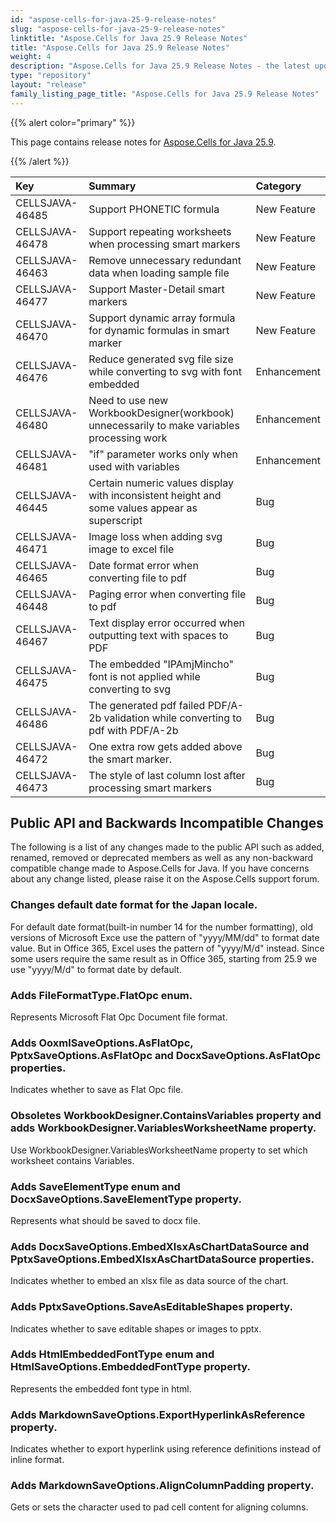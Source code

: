 ```yaml
---
id: "aspose-cells-for-java-25-9-release-notes"
slug: "aspose-cells-for-java-25-9-release-notes"
linktitle: "Aspose.Cells for Java 25.9 Release Notes"
title: "Aspose.Cells for Java 25.9 Release Notes"
weight: 4
description: "Aspose.Cells for Java 25.9 Release Notes - the latest updates and fixes."
type: "repository"
layout: "release"
family_listing_page_title: "Aspose.Cells for Java 25.9 Release Notes"
---
```


{{% alert color="primary" %}}

This page contains release notes for [Aspose.Cells for Java 25.9](https://releases.aspose.com/cells/java/25-9/).

{{% /alert %}}

|**Key**|**Summary**|**Category**|
| :- | :- | :- |
|CELLSJAVA-46485|Support PHONETIC formula|New Feature
|CELLSJAVA-46478|Support repeating worksheets when processing smart markers|New Feature
|CELLSJAVA-46463|Remove unnecessary redundant data when loading sample file|New Feature
|CELLSJAVA-46477|Support Master-Detail smart markers|New Feature
|CELLSJAVA-46470|Support dynamic array formula for dynamic formulas in smart marker|New Feature
|CELLSJAVA-46476|Reduce generated svg file size while converting to svg with font embedded|Enhancement
|CELLSJAVA-46480|Need to use new WorkbookDesigner(workbook) unnecessarily to make variables processing work |Enhancement
|CELLSJAVA-46481|"if" parameter works only when used with variables|Enhancement
|CELLSJAVA-46445|Certain numeric values display with inconsistent height and some values appear as superscript|Bug
|CELLSJAVA-46471|Image loss when adding svg image to excel file|Bug
|CELLSJAVA-46465|Date format error when converting file to pdf|Bug
|CELLSJAVA-46448|Paging error when converting file to pdf|Bug
|CELLSJAVA-46467|Text display error occurred when outputting text with spaces to PDF|Bug
|CELLSJAVA-46475|The embedded "IPAmjMincho" font is not applied while converting to svg|Bug
|CELLSJAVA-46486|The generated pdf failed PDF/A-2b validation while converting to pdf with PDF/A-2b|Bug
|CELLSJAVA-46472|One extra row gets added above the smart marker.|Bug
|CELLSJAVA-46473|The style of  last column lost after processing smart markers|Bug

## **Public API and Backwards Incompatible Changes**

The following is a list of any changes made to the public API such as added, renamed, removed or deprecated members as well as any non-backward compatible change made to Aspose.Cells for Java. If you have concerns about any change listed, please raise it on the Aspose.Cells support forum.

### **Changes default date format for the Japan locale.**

For default date format(built-in number 14 for the number formatting), old versions of Microsoft Exce use the pattern of "yyyy/MM/dd" to format date value. But in Office 365, Excel uses the pattern of "yyyy/M/d" instead. Since some users require the same result as in Office 365, starting from 25.9 we use "yyyy/M/d" to format date by default.

### **Adds FileFormatType.FlatOpc enum.**

Represents Microsoft Flat Opc Document file format.

### **Adds OoxmlSaveOptions.AsFlatOpc, PptxSaveOptions.AsFlatOpc and DocxSaveOptions.AsFlatOpc properties.**

Indicates whether to save as Flat Opc file.

### **Obsoletes WorkbookDesigner.ContainsVariables property and adds WorkbookDesigner.VariablesWorksheetName property.**

Use WorkbookDesigner.VariablesWorksheetName property to set which worksheet contains Variables.

### **Adds SaveElementType enum and DocxSaveOptions.SaveElementType property.**

Represents what should be saved to docx file.

### **Adds DocxSaveOptions.EmbedXlsxAsChartDataSource and PptxSaveOptions.EmbedXlsxAsChartDataSource properties.**

Indicates whether to embed an xlsx file as data source of the chart.

### **Adds PptxSaveOptions.SaveAsEditableShapes property.**

Indicates whether to save editable shapes or images to pptx.

### **Adds HtmlEmbeddedFontType enum and HtmlSaveOptions.EmbeddedFontType property.**

Represents the embedded font type in html.

### **Adds MarkdownSaveOptions.ExportHyperlinkAsReference property.**

Indicates whether to export hyperlink using reference definitions instead of inline format.

### **Adds MarkdownSaveOptions.AlignColumnPadding property.**

Gets or sets the character used to pad cell content for aligning columns.
